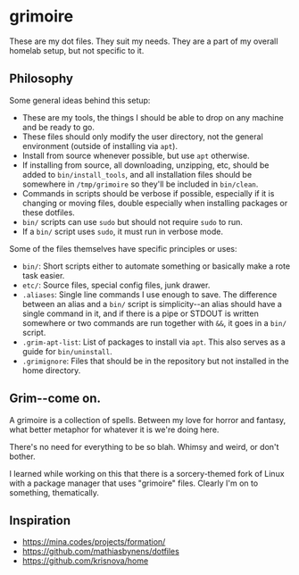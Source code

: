# grimoire

These are my dot files. They suit my needs. They are a part of my overall homelab setup, but not specific to it.

## Philosophy

Some general ideas behind this setup:

- These are my tools, the things I should be able to drop on any machine and be ready to go.
- These files should only modify the user directory, not the general environment (outside of installing via `apt`).
- Install from source whenever possible, but use `apt` otherwise.
- If installing from source, all downloading, unzipping, etc, should be added to `bin/install_tools`, and all installation files should be somewhere in `/tmp/grimoire` so they'll be included in `bin/clean`.
- Commands in scripts should be verbose if possible, especially if it is changing or moving files, double especially when installing packages or these dotfiles.
- `bin/` scripts can use `sudo` but should not require `sudo` to run.
- If a `bin/` script uses `sudo`, it must run in verbose mode.

Some of the files themselves have specific principles or uses:

- `bin/`: Short scripts either to automate something or basically make a rote task easier.
- `etc/`: Source files, special config files, junk drawer.
- `.aliases`: Single line commands I use enough to save. The difference between an alias and a `bin/` script is simplicity--an alias should have a single command in it, and if there is a pipe or STDOUT is written somewhere or two commands are run together with `&&`, it goes in a `bin/` script.
- `.grim-apt-list`: List of packages to install via `apt`. This also serves as a guide for `bin/uninstall`.
- `.grimignore`: Files that should be in the repository but not installed in the home directory.

## Grim--come on.

A grimoire is a collection of spells. Between my love for horror and fantasy, what better metaphor for whatever it is we're doing here.

There's no need for everything to be so blah. Whimsy and weird, or don't bother.

I learned while working on this that there is a sorcery-themed fork of Linux with a package manager that uses "grimoire" files. Clearly I'm on to something, thematically.

## Inspiration

- https://mina.codes/projects/formation/
- https://github.com/mathiasbynens/dotfiles
- https://github.com/krisnova/home
